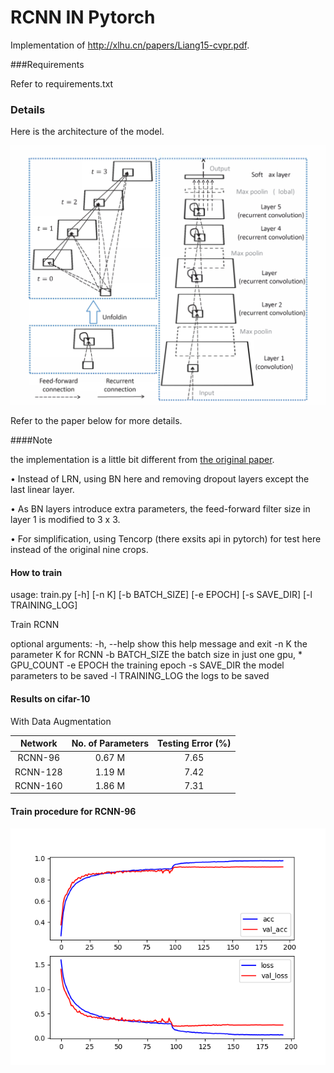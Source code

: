 # RCNN IN Pytorch
Implementation of <http://xlhu.cn/papers/Liang15-cvpr.pdf>. 

###Requirements

Refer to requirements.txt

### Details

Here is the architecture of the model.

![model](./log/model.png)

Refer to the paper below for more details.

####Note

the implementation is a little bit different from [the original paper](http://xlhu.cn/papers/Liang15-cvpr.pdf).

• Instead of LRN, using BN here and removing dropout layers except the last linear layer.

• As BN layers introduce extra parameters,  the feed-forward filter size in layer 1 is modified to 3 x 3.

• For simplification, using Tencorp (there exsits api in pytorch) for test here instead of the original nine crops.

#### How to train

usage: train.py [-h] [-n K] [-b BATCH_SIZE] [-e EPOCH] [-s SAVE_DIR]  [-l TRAINING_LOG]

Train RCNN

optional arguments:
  -h, --help       show this help message and exit
  -n K             the parameter K for RCNN
  -b BATCH_SIZE    the batch size in just one gpu, * GPU_COUNT
  -e EPOCH         the training epoch
  -s SAVE_DIR      the model parameters to be saved
  -l TRAINING_LOG  the logs to be saved

#### Results on cifar-10

With Data Augmentation

| Network  | No. of Parameters | Testing Error (%) |
| :------: | :---------------: | :---------------: |
| RCNN-96  |      0.67 M       |       7.65        |
| RCNN-128 |      1.19 M       |       7.42        |
| RCNN-160 |      1.86 M       |       7.31        |

#### Train procedure for RCNN-96

![log_96](./log/log_96.png)

